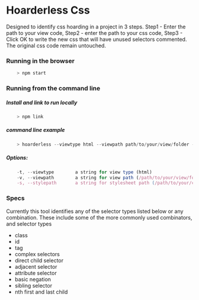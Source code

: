 # Hoarderless Css
Designed to identify css hoarding in a project in 3 steps. Step1 - Enter the path to your view code, Step2 - enter the path to your css code, Step3 - Click OK to write the new css that will have unused selectors commented. The original css code remain untouched.

### Running in the browser
```javascript
    > npm start
```

### Running from the command line
##### Install and link to run locally
```javascript
    > npm link
```

##### command line example
```javascript
    > hoarderless --viewtype html --viewpath path/to/your/view/folder --stylepath path/to/your/css/folder
```

##### Options:
```javascript
    -t, --viewtype        a string for view type (html)
    -v, --viewpath        a string for view path (/path/to/your/view/folder)
    -s, --stylepath       a string for stylesheet path (/path/to/your/css/folder)
```

### Specs
Currently this tool identifies any of the selector types listed below or any combination. These include some of the more commonly used combinators, and selector types
* class
* id
* tag
* complex selectors
* direct child selector
* adjacent selector
* attribute selector
* basic negation
* sibling selector
* nth first and last child



